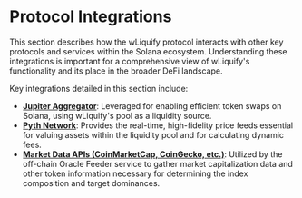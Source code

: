 # Protocol Integrations

This section describes how the wLiquify protocol interacts with other key protocols and services within the Solana ecosystem. Understanding these integrations is important for a comprehensive view of wLiquify's functionality and its place in the broader DeFi landscape.

Key integrations detailed in this section include:

-   **[Jupiter Aggregator](./jupiter.md)**: Leveraged for enabling efficient token swaps on Solana, using wLiquify's pool as a liquidity source.
-   **[Pyth Network](./pyth-network.md)**: Provides the real-time, high-fidelity price feeds essential for valuing assets within the liquidity pool and for calculating dynamic fees.
-   **[Market Data APIs (CoinMarketCap, CoinGecko, etc.)](./market-data-apis.md)**: Utilized by the off-chain Oracle Feeder service to gather market capitalization data and other token information necessary for determining the index composition and target dominances. 